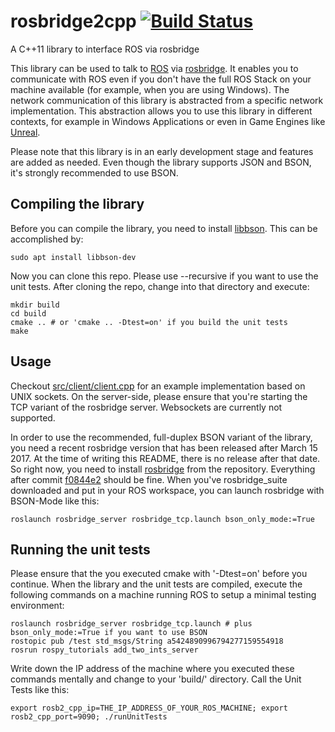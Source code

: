 # rosbridge2cpp [![Build Status](https://travis-ci.org/Sanic/rosbridge2cpp.svg?branch=master)](https://travis-ci.org/Sanic/rosbridge2cpp)
A C++11 library to interface ROS via rosbridge

This library can be used to talk to [ROS](http://www.ros.org/) via [rosbridge](http://wiki.ros.org/rosbridge_suite).
It enables you to communicate with ROS even if you don't have the full ROS Stack on your machine available (for example, when you are using Windows).
The network communication of this library is abstracted from a specific network implementation.
This abstraction allows you to use this library in different contexts, for example in Windows Applications or even in Game Engines like [Unreal](https://www.unrealengine.com/).

Please note that this library is in an early development stage and features are added as needed. 
Even though the library supports JSON and BSON, it's strongly recommended to use BSON.

## Compiling the library

Before you can compile the library, you need to install [libbson](https://github.com/mongodb/libbson). This can be accomplished by:
```
sudo apt install libbson-dev
```
Now you can clone this repo. Please use --recursive if you want to use the unit tests.
After cloning the repo, change into that directory and execute:
```
mkdir build
cd build
cmake .. # or 'cmake .. -Dtest=on' if you build the unit tests
make 
```

## Usage
Checkout [src/client/client.cpp](src/client/client.cpp) for an example implementation based on UNIX sockets.
On the server-side, please ensure that you're starting the TCP variant of the rosbridge server.
Websockets are currently not supported.

In order to use the recommended, full-duplex BSON variant of the library, you need a recent rosbridge version that has been released after March 15 2017. At the time of writing this README, there is no release after that date. So right now, you need to install  [rosbridge](https://github.com/RobotWebTools/rosbridge_suite) from the repository. Everything after commit [f0844e2](https://github.com/RobotWebTools/rosbridge_suite/commit/f0844e24d05ded3c4ab803dc235c339e854175e8) should be fine.
When you've rosbridge_suite downloaded and put in your ROS workspace, you can launch rosbridge with BSON-Mode like this:
```
roslaunch rosbridge_server rosbridge_tcp.launch bson_only_mode:=True
```

## Running the unit tests
Please ensure that the you executed cmake with '-Dtest=on' before you continue.
When the library and the unit tests are compiled, execute the following commands on a machine running ROS to setup a minimal testing environment:
```
roslaunch rosbridge_server rosbridge_tcp.launch # plus bson_only_mode:=True if you want to use BSON
rostopic pub /test std_msgs/String a5424890996794277159554918
rosrun rospy_tutorials add_two_ints_server
```
Write down the IP address of the machine where you executed these commands mentally and change to your 'build/' directory.
Call the Unit Tests like this:
```
export rosb2_cpp_ip=THE_IP_ADDRESS_OF_YOUR_ROS_MACHINE; export rosb2_cpp_port=9090; ./runUnitTests
```

